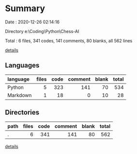 # Summary

Date : 2020-12-26 02:14:16

Directory e:\Coding\Python\Chess-AI

Total : 6 files,  341 codes, 141 comments, 80 blanks, all 562 lines

[details](details.md)

## Languages
| language | files | code | comment | blank | total |
| :--- | ---: | ---: | ---: | ---: | ---: |
| Python | 5 | 323 | 141 | 70 | 534 |
| Markdown | 1 | 18 | 0 | 10 | 28 |

## Directories
| path | files | code | comment | blank | total |
| :--- | ---: | ---: | ---: | ---: | ---: |
| . | 6 | 341 | 141 | 80 | 562 |

[details](details.md)